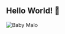 ## Hello World! 👋

<imagem>
 <source media="(prefere-esquema-de-cores: escuro)" srcset="https://encrypted-tbn0.gstatic.com/images?q=tbn:ANd9GcSYWeC_0qzCzKj1AZaXb2NzJr90Lk99MWJlKw&s"(https://pbs.twimg.com/amplify_video_thumb/1892832534863441920/img/1UhRyl_yCq2CXhTX.jpg:large)">
 <source media="(prefere-esquema-de-cores: light)" srcset="https://encrypted-tbn0.gstatic.com/images?q=tbn:ANd9GcSYWeC_0qzCzKj1AZaXb2NzJr90Lk99MWJlKw&s"(https://pbs.twimg.com/amplify_video_thumb/1892832534863441920/img/1UhRyl_yCq2CXhTX.jpg:large)">
 <img alt="Baby Malo" src="https://encrypted-tbn0.gstatic.com/images?q=tbn:ANd9GcSYWeC_0qzCzKj1AZaXb2NzJr90Lk99MWJlKw&s">
</imagem>
<!--
**gabrielDeSouzaMaciel/gabrielDeSouzaMaciel** is a ✨ _special_ ✨ repository because its `README.md` (this file) appears on your GitHub profile.

Here are some ideas to get you started:

- 🔭 I’m currently working on ...
- 🌱 I’m currently learning ...
- 👯 I’m looking to collaborate on ...
- 🤔 I’m looking for help with ...
- 💬 Ask me about ...
- 📫 How to reach me: ...
- 😄 Pronouns: ...
- ⚡ Fun fact: ...
-->

